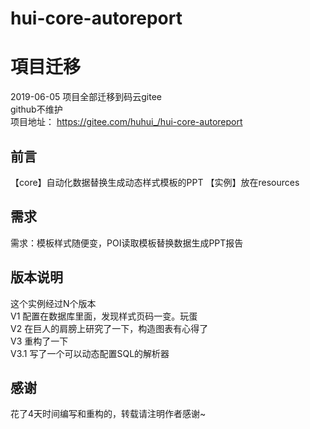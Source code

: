 # hui-core-autoreport

# 項目迁移
2019-06-05 项目全部迁移到码云gitee  
github不维护  
项目地址： https://gitee.com/huhui_/hui-core-autoreport

## 前言
【core】自动化数据替换生成动态样式模板的PPT
【实例】放在resources

## 需求
需求：模板样式随便变，POI读取模板替换数据生成PPT报告

## 版本说明
这个实例经过N个版本<br>
V1 配置在数据库里面，发现样式页码一变。玩蛋<br>
V2 在巨人的肩膀上研究了一下，构造图表有心得了<br>
V3 重构了一下<br>
V3.1 写了一个可以动态配置SQL的解析器 <br>


## 感谢
花了4天时间编写和重构的，转载请注明作者感谢~
